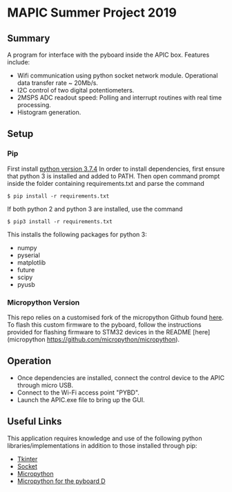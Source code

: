 # MAPIC Summer Project 2019

## Summary

A program for interface with the pyboard inside the APIC box. Features include:

* Wifi communication using python socket network module. Operational data transfer rate ~ 20Mb/s.
* I2C control of two digital potentiometers.
* 2MSPS ADC readout speed: Polling and interrupt routines with real time processing.
* Histogram generation.

## Setup

### Pip
First install [python version 3.7.4](https://www.python.org/downloads/release/python-374/)
In order to install dependencies, first ensure that python 3 is installed and added to PATH. Then open command prompt inside the folder containing requirements.txt and parse the command
```shell
$ pip install -r requirements.txt
```
If both python 2 and python 3 are installed, use the command
```shell
$ pip3 install -r requirements.txt
```
This installs the following packages for python 3:
* numpy
* pyserial
* matplotlib
* future
* scipy
* pyusb

### Micropython Version
This repo relies on a customised fork of the micropython Github found [here](https://github.com/gyr0code/micropython). To flash this custom firmware to the pyboard, follow the instructions provided for flashing firmware to STM32 devices in the README [here](micropython https://github.com/micropython/micropython).

## Operation
* Once dependencies are installed, connect the control device to the APIC through micro USB.
* Connect to the Wi-Fi access point "PYBD".
* Launch the APIC.exe file to bring up the GUI.

## Useful Links
This application requires knowledge and use of the following python libraries/implementations in addition to those installed through pip:
* [Tkinter](https://www.tutorialspoint.com/python/python_gui_programming)
* [Socket](https://docs.python.org/3/library/socket.html)
* [Micropython](https://docs.micropython.org/en/latest/)
* [Micropython for the pyboard D](https://pybd.io/hw/pybd_sfxw.html)